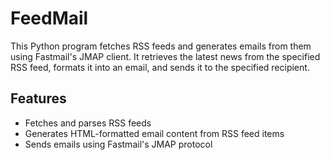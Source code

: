 # FeedMail

This Python program fetches RSS feeds and generates emails from them using Fastmail's JMAP client. It retrieves the latest news from the specified RSS feed, formats it into an email, and sends it to the specified recipient.

## Features

- Fetches and parses RSS feeds
- Generates HTML-formatted email content from RSS feed items
- Sends emails using Fastmail's JMAP protocol
